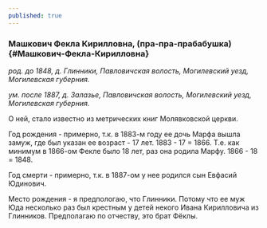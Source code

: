 ```yaml
---
published: true
---
```


### Машкович Фекла Кирилловна, (пра-пра-прабабушка) {#Машкович-Фекла-Кирилловна}

_род. до 1848, д. Глинники, Павловичская волость, Могилевский уезд, Могилевская губерния._

_ум. после 1887, д. Залазье, Павловичская волость, Могилевский уезд, Могилевская губерния._

О ней, стало известно из метрических книг Молявковской церкви.

Год рождения - примерно, т.к. в 1883-м году ее дочь Марфа вышла замуж, где был указан ее возраст - 17 лет. 1883 - 17 = 1866. 
Т.е. как минимум в 1866-ом Фекле было 18 лет, раз она родила Марфу. 1866 - 18 = 1848. 

Год смерти - примерно, т.к. в 1887-ом у нее родился сын Евфасий Юдинович.

Место рождения - я предпологаю, что Глинники. Потому что ее муж Юда несколько раз был крестным у детей некого Ивана Кирилловича из Глинников. Предполагаю по отчеству, это брат Фёклы.
        
        

